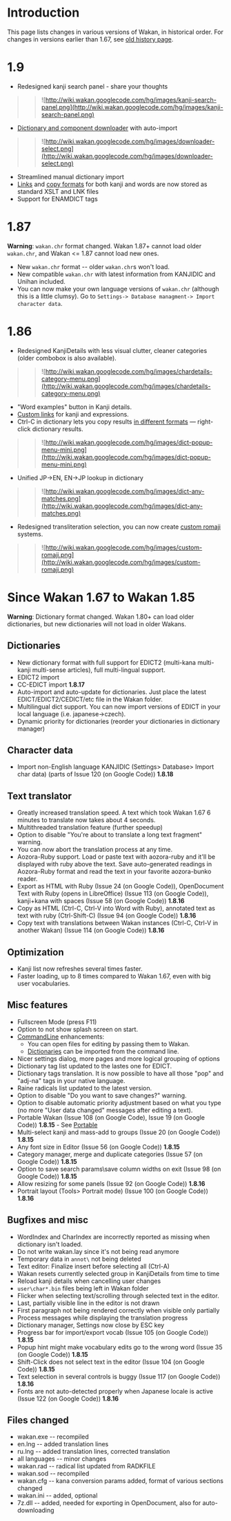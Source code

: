 # Introduction

This page lists changes in various versions of Wakan, in historical order. For changes in versions earlier than 1.67, see [old history page](http://wakan.manga.cz/?page=history&lang=en).

# 1.9
  * Redesigned kanji search panel - share your thoughts
> > ![http://wiki.wakan.googlecode.com/hg/images/kanji-search-panel.png](http://wiki.wakan.googlecode.com/hg/images/kanji-search-panel.png)

  * [Dictionary and component downloader](Downloader.md) with auto-import
> > ![http://wiki.wakan.googlecode.com/hg/images/downloader-select.png](http://wiki.wakan.googlecode.com/hg/images/downloader-select.png)

  * Streamlined manual dictionary import
  * [Links](CustomLinks.md) and [copy formats](CopyFormats.md) for both kanji and words are now stored as standard XSLT and LNK files
  * Support for ENAMDICT tags


# 1.87
**Warning**: `wakan.chr` format changed. Wakan 1.87+ cannot load older `wakan.chr`, and Wakan <= 1.87 cannot load new ones.

  * New `wakan.chr` format -- older `wakan.chr`s won't load.
  * New compatible `wakan.chr` with latest information from KANJIDIC and Unihan included.
  * You can now make your own language versions of `wakan.chr` (although this is a little clumsy). Go to `Settings-> Database managment-> Import character data`.

# 1.86

  * Redesigned KanjiDetails with less visual clutter, cleaner categories (older combobox is also available).
> > ![http://wiki.wakan.googlecode.com/hg/images/chardetails-category-menu.png](http://wiki.wakan.googlecode.com/hg/images/chardetails-category-menu.png)

  * "Word examples" button in Kanji details.
  * [Custom links](CustomLinks.md) for kanji and expressions.
  * Ctrl-C in dictionary lets you copy results [in different formats](CopyFormats.md) — right-click dictionary results.
> > ![http://wiki.wakan.googlecode.com/hg/images/dict-popup-menu-mini.png](http://wiki.wakan.googlecode.com/hg/images/dict-popup-menu-mini.png)

  * Unified JP->EN, EN->JP lookup in dictionary
> > ![http://wiki.wakan.googlecode.com/hg/images/dict-any-matches.png](http://wiki.wakan.googlecode.com/hg/images/dict-any-matches.png)

  * Redesigned transliteration selection, you can now create [custom romaji](CustomRomaji.md) systems.
> > ![http://wiki.wakan.googlecode.com/hg/images/custom-romaji.png](http://wiki.wakan.googlecode.com/hg/images/custom-romaji.png)

# Since Wakan 1.67 to Wakan 1.85

**Warning**: Dictionary format changed. Wakan 1.80+ can load older dictionaries, but new dictionaries will not load in older Wakans.

## Dictionaries
  * New dictionary format with full support for EDICT2 (multi-kana multi-kanji multi-sense articles), full multi-lingual support.
  * EDICT2 import
  * CC-EDICT import **1.8.17**
  * Auto-import and auto-update for dictionaries. Just place the latest EDICT/EDICT2/CEDICT/etc file in the Wakan folder.
  * Multilingual dict support. You can now import versions of EDICT in your local language (i.e. japanese->czech).
  * Dynamic priority for dictionaries (reorder your dictionaries in dictionary manager)

## Character data
  * Import non-English language KANJIDIC (Settings> Database> Import char data) (parts of Issue 120 (on Google Code)) **1.8.18**

## Text translator
  * Greatly increased translation speed. A text which took Wakan 1.67 6 minutes to translate now takes about 4 seconds.
  * Multithreaded translation feature (further speedup)
  * Option to disable "You're about to translate a long text fragment" warning.
  * You can now abort the translation process at any time.
  * Aozora-Ruby support. Load or paste text with aozora-ruby and it'll be displayed with ruby above the text. Save auto-generated readings in Aozora-Ruby format and read the text in your favorite aozora-bunko reader.
  * Export as HTML with Ruby (Issue 24 (on Google Code)), OpenDocument Text with Ruby (opens in LibreOffice) (Issue 113 (on Google Code)), kanji+kana with spaces (Issue 58 (on Google Code))  **1.8.16**
  * Copy as HTML (Ctrl-C, Ctrl-V into Word with Ruby), annotated text as text with ruby (Ctrl-Shift-C) (Issue 94 (on Google Code)) **1.8.16**
  * Copy text with translations between Wakan instances (Ctrl-C, Ctrl-V in another Wakan) (Issue 114 (on Google Code)) **1.8.16**

## Optimization
  * Kanji list now refreshes several times faster.
  * Faster loading, up to 8 times compared to Wakan 1.67, even with big user vocabularies.

## Misc features
  * Fullscreen Mode (press F11)
  * Option to not show splash screen on start.
  * [CommandLine](CommandLine.md) enhancements:
    * You can open files for editing by passing them to Wakan.
    * [Dictionaries](Dictionaries.md) can be imported from the command line.
  * Nicer settings dialog, more pages and more logical grouping of options
  * Dictionary tag list updated to the lastes one for EDICT.
  * Dictionary tags translation. It is now possible to have all those "pop" and "adj-na" tags in your native language.
  * Raine radicals list updated to the latest version.
  * Option to disable "Do you want to save changes?" warning.
  * Option to disable automatic priority adjustment based on what you type (no more "User data changed" messages after editing a text).
  * Portable Wakan (Issue 108 (on Google Code), Issue 19 (on Google Code)) **1.8.15** - See [Portable](Portable.md)
  * Multi-select kanji and mass-add to groups (Issue 20 (on Google Code)) **1.8.15**
  * Any font size in Editor (Issue 56 (on Google Code)) **1.8.15**
  * Category manager, merge and duplicate categories (Issue 57 (on Google Code)) **1.8.15**
  * Option to save search params\save column widths on exit (Issue 98 (on Google Code)) **1.8.15**
  * Allow resizing for some panels (Issue 92 (on Google Code)) **1.8.16**
  * Portrait layout (Tools> Portrait mode) (Issue 100 (on Google Code)) **1.8.16**

## Bugfixes and misc
  * WordIndex and CharIndex are incorrectly reported as missing when dictionary isn't loaded.
  * Do not write wakan.lay since it's not being read anymore
  * Temporary data in `annot\` not being deleted
  * Text editor: Finalize insert before selecting all (Ctrl-A)
  * Wakan resets currently selected group in KanjiDetails from time to time
  * Reload kanji details when cancelling user changes
  * `user\char*.bin` files being left in Wakan folder
  * Flicker when selecting text/scrolling through selected text in the editor.
  * Last, partially visible line in the editor is not drawn
  * First paragraph not being rendered correctly when visible only partially
  * Process messages while displaying the translation progress
  * Dictionary manager, Settings now close by ESC key
  * Progress bar for import/export vocab (Issue 105 (on Google Code)) **1.8.15**
  * Popup hint might make vocabulary edits go to the wrong word (Issue 35 (on Google Code)) **1.8.15**
  * Shift-Click does not select text in the editor (Issue 104 (on Google Code)) **1.8.15**
  * Text selection in several controls is buggy (Issue 117 (on Google Code)) **1.8.16**
  * Fonts are not auto-detected properly when Japanese locale is active (Issue 122 (on Google Code)) **1.8.16**

## Files changed
  * wakan.exe -- recompiled
  * en.lng -- added translation lines
  * ru.lng -- added translation lines, corrected translation
  * all languages -- minor changes
  * wakan.rad -- radical list updated from RADKFILE
  * wakan.sod -- recompiled
  * wakan.cfg -- kana conversion params added, format of various sections changed
  * wakan.ini -- added, optional
  * 7z.dll -- added, needed for exporting in OpenDocument, also for auto-downloading